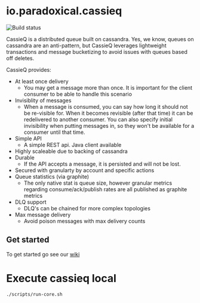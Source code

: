 io.paradoxical.cassieq  
=====

![Build status](https://travis-ci.org/paradoxical-io/cassieq.svg?branch=master)

CassieQ is a distributed queue built on cassandra. Yes, we know, queues on cassandra are an anti-pattern,
but CassieQ leverages lightweight transactions and message bucketizing to avoid issues with queues based off deletes.

CassieQ provides:

- At least once delivery
    - You may get a message more than once. It is important for the client consumer to be able to handle this scenario
- Invisiblity of messages
    - When a message is consumed, you can say how long it should not be re-visible for. When it becomes revisible (after that time)
   it can be redelivered to another consumer. You can also specify initial invisibility when putting messages in, so they won't be available
   for a consumer until that time.
- Simple API 
    - A simple REST api. Java client available
- Highly scaleable due to backing of cassandra
- Durable
    - If the API accepts a message, it is persisted and will not be lost.  
- Secured with granularty by account and specific actions 
- Queue statistics (via graphite)
    - The only native stat is queue size, however granular metrics regarding consume/ack/publish rates are all published as graphite metrics
- DLQ support
    - DLQ's can be chained for more complex topologies
- Max message delivery
    - Avoid poison messages with max delivery counts

## Get started

To get started go see our [wiki](wiki)

Execute cassieq local
====

```
./scripts/run-core.sh
``` 
